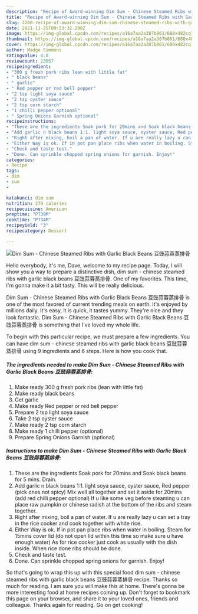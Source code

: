 ```yaml
---
description: "Recipe of Award-winning Dim Sum - Chinese Steamed Ribs with Garlic Black Beans 豆豉蒜蓉蒸排骨"
title: "Recipe of Award-winning Dim Sum - Chinese Steamed Ribs with Garlic Black Beans 豆豉蒜蓉蒸排骨"
slug: 2288-recipe-of-award-winning-dim-sum-chinese-steamed-ribs-with-garlic-black-beans
date: 2021-11-25T09:53:32.290Z
image: https://img-global.cpcdn.com/recipes/a16a7aa2a387b861/680x482cq70/dim-sum-chinese-steamed-ribs-with-garlic-black-beans-豆豉蒜蓉蒸排骨-recipe-main-photo.jpg
thumbnail: https://img-global.cpcdn.com/recipes/a16a7aa2a387b861/680x482cq70/dim-sum-chinese-steamed-ribs-with-garlic-black-beans-豆豉蒜蓉蒸排骨-recipe-main-photo.jpg
cover: https://img-global.cpcdn.com/recipes/a16a7aa2a387b861/680x482cq70/dim-sum-chinese-steamed-ribs-with-garlic-black-beans-豆豉蒜蓉蒸排骨-recipe-main-photo.jpg
author: Madge Simmons
ratingvalue: 4.8
reviewcount: 13057
recipeingredient:
- "300 g fresh pork ribs lean with little fat"
- " black beans"
- " garlic"
- " Red pepper or red bell pepper"
- "2 tsp light soya sauce"
- "2 tsp oyster sauce"
- "2 tsp corn starch"
- "1 chilli pepper optional"
- " Spring Onions Garnish optional"
recipeinstructions:
- "These are the ingredients Soak pork for 20mins and Soak black beans for 5 mins. Drain."
- "Add garlic n black beans 1:1. light soya sauce, oyster sauce, Red pepper (pick ones not spicy) Mix well all together and set it aside for 20mins (add red chilli pepper optional) If u like some veg before steaming u can place raw pumpkin or chinese radish at the bottom of the ribs and steam together."
- "Right after mixing, boil a pan of water. If u are really lazy u can set a tray in the rice cooker and cook together with white rice."
- "Either Way is ok. If in pot pan place ribs when water in boiling. Steam for 15mins cover lid (do not open lid within this time so make sure u have enough water) As for rice cooker just cook as usually with the dish inside. When rice done ribs should be done."
- "Check and taste test."
- "Done. Can sprinkle chopped spring onions for garnish. Enjoy!"
categories:
- Recipe
tags:
- dim
- sum
- 

katakunci: dim sum  
nutrition: 279 calories
recipecuisine: American
preptime: "PT39M"
cooktime: "PT34M"
recipeyield: "3"
recipecategory: Dessert

---
```



![Dim Sum - Chinese Steamed Ribs with Garlic Black Beans 豆豉蒜蓉蒸排骨](https://img-global.cpcdn.com/recipes/a16a7aa2a387b861/680x482cq70/dim-sum-chinese-steamed-ribs-with-garlic-black-beans-豆豉蒜蓉蒸排骨-recipe-main-photo.jpg)

Hello everybody, it's me, Dave, welcome to my recipe page. Today, I will show you a way to prepare a distinctive dish, dim sum - chinese steamed ribs with garlic black beans 豆豉蒜蓉蒸排骨. One of my favorites. This time, I'm gonna make it a bit tasty. This will be really delicious.

Dim Sum - Chinese Steamed Ribs with Garlic Black Beans 豆豉蒜蓉蒸排骨 is one of the most favored of current trending meals on earth. It's enjoyed by millions daily. It's easy, it is quick, it tastes yummy. They're nice and they look fantastic. Dim Sum - Chinese Steamed Ribs with Garlic Black Beans 豆豉蒜蓉蒸排骨 is something that I've loved my whole life.




To begin with this particular recipe, we must prepare a few ingredients. You can have dim sum - chinese steamed ribs with garlic black beans 豆豉蒜蓉蒸排骨 using 9 ingredients and 6 steps. Here is how you cook that.

<!--inarticleads1-->

##### The ingredients needed to make Dim Sum - Chinese Steamed Ribs with Garlic Black Beans 豆豉蒜蓉蒸排骨:

1. Make ready 300 g fresh pork ribs (lean with little fat)
1. Make ready  black beans
1. Get  garlic
1. Make ready  Red pepper or red bell pepper
1. Prepare 2 tsp light soya sauce
1. Take 2 tsp oyster sauce
1. Make ready 2 tsp corn starch
1. Make ready 1 chilli pepper (optional)
1. Prepare  Spring Onions Garnish (optional)




<!--inarticleads2-->

##### Instructions to make Dim Sum - Chinese Steamed Ribs with Garlic Black Beans 豆豉蒜蓉蒸排骨:

1. These are the ingredients Soak pork for 20mins and Soak black beans for 5 mins. Drain.
1. Add garlic n black beans 1:1. light soya sauce, oyster sauce, Red pepper (pick ones not spicy) Mix well all together and set it aside for 20mins (add red chilli pepper optional) If u like some veg before steaming u can place raw pumpkin or chinese radish at the bottom of the ribs and steam together.
1. Right after mixing, boil a pan of water. If u are really lazy u can set a tray in the rice cooker and cook together with white rice.
1. Either Way is ok. If in pot pan place ribs when water in boiling. Steam for 15mins cover lid (do not open lid within this time so make sure u have enough water) As for rice cooker just cook as usually with the dish inside. When rice done ribs should be done.
1. Check and taste test.
1. Done. Can sprinkle chopped spring onions for garnish. Enjoy!




So that's going to wrap this up with this special food dim sum - chinese steamed ribs with garlic black beans 豆豉蒜蓉蒸排骨 recipe. Thanks so much for reading. I am sure you will make this at home. There's gonna be more interesting food at home recipes coming up. Don't forget to bookmark this page on your browser, and share it to your loved ones, friends and colleague. Thanks again for reading. Go on get cooking!
